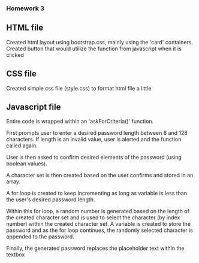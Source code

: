 ### Homework 3

## HTML file
Created html layout using bootstrap.css, mainly using the 'card' containers.
Created button that would utilize the function from javascript when it is clicked

## CSS file
Created simple css file (style.css) to format html file a little

## Javascript file 
Entire code is wrapped within an 'askForCriteria()' function.

First prompts user to enter a desired password length between 8 and 128 characters.  If length is an invalid value, user is alerted and the function called again.

User is then asked to confirm desired elements of the password (using boolean values).

A character set is then created based on the user confirms and stored in an array.

A for loop is created to keep incrementing as long as variable is less than the user's desired password length.

Within this for loop, a random number is generated based on the length of the created character set and is used to select the character (by index number) within the created character set.  A variable is created to store the password and as the for loop continues, the randomly selected character is appended to the password.

Finally, the generated password replaces the placeholder text within the textbox